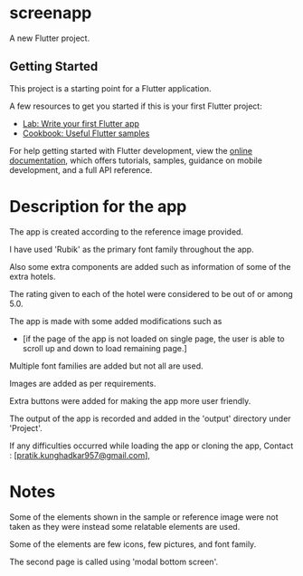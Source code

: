# screenapp

A new Flutter project.

## Getting Started

This project is a starting point for a Flutter application.

A few resources to get you started if this is your first Flutter project:

- [Lab: Write your first Flutter app](https://docs.flutter.dev/get-started/codelab)
- [Cookbook: Useful Flutter samples](https://docs.flutter.dev/cookbook)

For help getting started with Flutter development, view the
[online documentation](https://docs.flutter.dev/), which offers tutorials,
samples, guidance on mobile development, and a full API reference.

# Description for the app

The app is created according to the reference image provided.

I have used 'Rubik' as the primary font family throughout the app.

Also some extra components are added such as information of some of the extra hotels.

The rating given to each of the hotel were considered to be out of or among 5.0.

The app is made with some added modifications such as 
- [if the page of the app is not loaded on single page, 
   the user is able to scroll up and down to load remaining page.]

Multiple font families are added but not all are used.

Images are added as per requirements.

Extra buttons were added for making the app more user friendly.

The output of the app is recorded and added in the 'output' directory under 'Project'.

If any difficulties occurred while loading the app or cloning the app,
Contact : [pratik.kunghadkar957@gmail.com],

# Notes

Some of the elements shown in the sample or reference image were not taken as they were instead
some relatable elements are used.

Some of the elements are few icons, few pictures, and font family.

The second page is called using 'modal bottom screen'.


